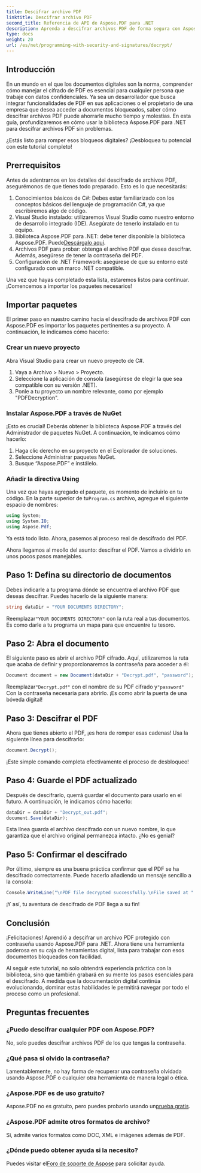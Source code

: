 ```yaml
---
title: Descifrar archivo PDF
linktitle: Descifrar archivo PDF
second_title: Referencia de API de Aspose.PDF para .NET
description: Aprenda a descifrar archivos PDF de forma segura con Aspose.PDF para .NET. Obtenga instrucciones paso a paso para mejorar sus habilidades de gestión de documentos.
type: docs
weight: 20
url: /es/net/programming-with-security-and-signatures/decrypt/
---
```

## Introducción

En un mundo en el que los documentos digitales son la norma, comprender cómo manejar el cifrado de PDF es esencial para cualquier persona que trabaje con datos confidenciales. Ya sea un desarrollador que busca integrar funcionalidades de PDF en sus aplicaciones o el propietario de una empresa que desea acceder a documentos bloqueados, saber cómo descifrar archivos PDF puede ahorrarle mucho tiempo y molestias. En esta guía, profundizaremos en cómo usar la biblioteca Aspose.PDF para .NET para descifrar archivos PDF sin problemas. 

¿Estás listo para romper esos bloqueos digitales? ¡Desbloquea tu potencial con este tutorial completo!

## Prerrequisitos

Antes de adentrarnos en los detalles del descifrado de archivos PDF, asegurémonos de que tienes todo preparado. Esto es lo que necesitarás:

1. Conocimientos básicos de C#: Debes estar familiarizado con los conceptos básicos del lenguaje de programación C#, ya que escribiremos algo de código.
2. Visual Studio instalado: utilizaremos Visual Studio como nuestro entorno de desarrollo integrado (IDE). Asegúrate de tenerlo instalado en tu equipo.
3.  Biblioteca Aspose.PDF para .NET: debe tener disponible la biblioteca Aspose.PDF. Puede[Descárgalo aquí](https://releases.aspose.com/pdf/net/).
4. Archivos PDF para probar: obtenga el archivo PDF que desea descifrar. Además, asegúrese de tener la contraseña del PDF. 
5. Configuración de .NET Framework: asegúrese de que su entorno esté configurado con un marco .NET compatible.

Una vez que hayas completado esta lista, estaremos listos para continuar. ¡Comencemos a importar los paquetes necesarios!

## Importar paquetes

El primer paso en nuestro camino hacia el descifrado de archivos PDF con Aspose.PDF es importar los paquetes pertinentes a su proyecto. A continuación, le indicamos cómo hacerlo:

### Crear un nuevo proyecto

Abra Visual Studio para crear un nuevo proyecto de C#.

1. Vaya a Archivo > Nuevo > Proyecto.
2. Seleccione la aplicación de consola (asegúrese de elegir la que sea compatible con su versión .NET).
3. Ponle a tu proyecto un nombre relevante, como por ejemplo "PDFDecryption".

### Instalar Aspose.PDF a través de NuGet

¡Esto es crucial! Deberás obtener la biblioteca Aspose.PDF a través del Administrador de paquetes NuGet. A continuación, te indicamos cómo hacerlo:

1. Haga clic derecho en su proyecto en el Explorador de soluciones.
2. Seleccione Administrar paquetes NuGet.
3. Busque “Aspose.PDF” e instálelo.

### Añadir la directiva Using

 Una vez que hayas agregado el paquete, es momento de incluirlo en tu código. En la parte superior de tu`Program.cs` archivo, agregue el siguiente espacio de nombres:

```csharp
using System;
using System.IO;
using Aspose.Pdf;
```

Ya está todo listo. Ahora, pasemos al proceso real de descifrado del PDF.

Ahora llegamos al meollo del asunto: descifrar el PDF. Vamos a dividirlo en unos pocos pasos manejables.

## Paso 1: Defina su directorio de documentos

Debes indicarle a tu programa dónde se encuentra el archivo PDF que deseas descifrar. Puedes hacerlo de la siguiente manera:

```csharp
string dataDir = "YOUR DOCUMENTS DIRECTORY";
```

 Reemplazar`"YOUR DOCUMENTS DIRECTORY"` con la ruta real a tus documentos. Es como darle a tu programa un mapa para que encuentre tu tesoro.

## Paso 2: Abra el documento

El siguiente paso es abrir el archivo PDF cifrado. Aquí, utilizaremos la ruta que acaba de definir y proporcionaremos la contraseña para acceder a él:

```csharp
Document document = new Document(dataDir + "Decrypt.pdf", "password");
```

 Reemplazar`"Decrypt.pdf"` con el nombre de su PDF cifrado y`"password"` Con la contraseña necesaria para abrirlo. ¡Es como abrir la puerta de una bóveda digital!

## Paso 3: Descifrar el PDF

Ahora que tienes abierto el PDF, ¡es hora de romper esas cadenas! Usa la siguiente línea para descifrarlo:

```csharp
document.Decrypt();
```

¡Este simple comando completa efectivamente el proceso de desbloqueo!

## Paso 4: Guarde el PDF actualizado

Después de descifrarlo, querrá guardar el documento para usarlo en el futuro. A continuación, le indicamos cómo hacerlo:

```csharp
dataDir = dataDir + "Decrypt_out.pdf";
document.Save(dataDir);
```

Esta línea guarda el archivo descifrado con un nuevo nombre, lo que garantiza que el archivo original permanezca intacto. ¿No es genial?

## Paso 5: Confirmar el descifrado

Por último, siempre es una buena práctica confirmar que el PDF se ha descifrado correctamente. Puede hacerlo añadiendo un mensaje sencillo a la consola:

```csharp
Console.WriteLine("\nPDF file decrypted successfully.\nFile saved at " + dataDir);
```

¡Y así, tu aventura de descifrado de PDF llega a su fin!

## Conclusión

¡Felicitaciones! Aprendió a descifrar un archivo PDF protegido con contraseña usando Aspose.PDF para .NET. Ahora tiene una herramienta poderosa en su caja de herramientas digital, lista para trabajar con esos documentos bloqueados con facilidad.

Al seguir este tutorial, no solo obtendrá experiencia práctica con la biblioteca, sino que también grabará en su mente los pasos esenciales para el descifrado. A medida que la documentación digital continúa evolucionando, dominar estas habilidades le permitirá navegar por todo el proceso como un profesional.

## Preguntas frecuentes

### ¿Puedo descifrar cualquier PDF con Aspose.PDF?
No, solo puedes descifrar archivos PDF de los que tengas la contraseña.

### ¿Qué pasa si olvido la contraseña?
Lamentablemente, no hay forma de recuperar una contraseña olvidada usando Aspose.PDF o cualquier otra herramienta de manera legal o ética.

### ¿Aspose.PDF es de uso gratuito?
 Aspose.PDF no es gratuito, pero puedes probarlo usando un[prueba gratis](https://releases.aspose.com/).

### ¿Aspose.PDF admite otros formatos de archivo?
Sí, admite varios formatos como DOC, XML e imágenes además de PDF.

### ¿Dónde puedo obtener ayuda si la necesito?
 Puedes visitar el[Foro de soporte de Aspose](https://forum.aspose.com/c/pdf/10) para solicitar ayuda.